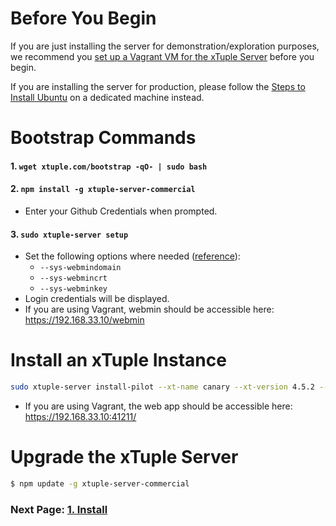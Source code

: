 # Before You Begin

If you are just installing the server for demonstration/exploration purposes, we recommend you [set up a Vagrant VM for the xTuple Server](https://github.com/xtuple/xtuple-server/wiki/Set-up-a-Vagrant-VM-for-the-xTuple-Server) before you begin.

If you are installing the server for production, please follow the [Steps to Install Ubuntu](https://github.com/xtuple/xtuple-server/wiki/Steps-to-Install-Ubuntu) on a dedicated machine instead.

# Bootstrap Commands

#### 1. `wget xtuple.com/bootstrap -qO- | sudo bash`
#### 2. `npm install -g xtuple-server-commercial`
- Enter your Github Credentials when prompted.

#### 3. `sudo xtuple-server setup`
- Set the following options where needed ([reference](https://github.com/xtuple/xtuple-server/wiki/3.-Reference#setup)):
  - `--sys-webmindomain`
  - `--sys-webmincrt`
  - `--sys-webminkey`
- Login credentials will be displayed.
- If you are using Vagrant, webmin should be accessible here: https://192.168.33.10/webmin

# Install an xTuple Instance

```sh
sudo xtuple-server install-pilot --xt-name canary --xt-version 4.5.2 --xt-demo
```
  - If you are using Vagrant, the web app should be accessible here: https://192.168.33.10:41211/

# Upgrade the xTuple Server

```sh
$ npm update -g xtuple-server-commercial
```

### Next Page: [1. Install](https://github.com/xtuple/xtuple-server/wiki/1.-Install)
